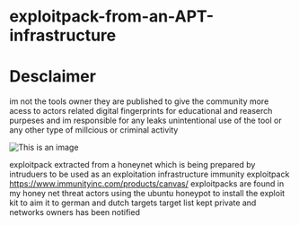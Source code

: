 # exploitpack-from-an-APT-infrastructure
# Desclaimer
im not the tools owner they are published to give the community more acess to actors related digital fingerprints for educational and reaserch purpeses and im responsible for any leaks unintentional use of the tool 
or any other type of millcious or criminal activity 

![This is an image](https://www.immunityinc.com/images/canvas-logo-large.png)

exploitpack extracted from a honeynet which is being prepared by intruduers to be used as an exploitation infrastructure
immunity exploitpack https://www.immunityinc.com/products/canvas/ exploitpacks are found in my honey net threat actors using the ubuntu honeypot to install the exploit kit to aim it to german and dutch targets
target list kept private and networks owners has been notified

